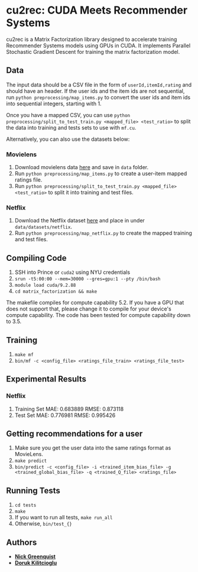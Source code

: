 # cu2rec: CUDA Meets Recommender Systems

cu2rec is a Matrix Factorization library designed to accelerate training Recommender Systems models using GPUs in CUDA. It implements Parallel Stochastic Gradient Descent for training the matrix factorization model.

## Data
The input data should be a CSV file in the form of `userId,itemId,rating` and should have an header. If the user ids and the item ids are not sequential, run `python preprocessing/map_items.py` to convert the user ids and item ids into sequential integers, starting with 1.

Once you have a mapped CSV, you can use `python preprocessing/split_to_test_train.py <mapped_file> <test_ratio>` to split the data into training and tests sets to use with `mf.cu`.

Alternatively, you can also use the datasets below:

### Movielens
1. Download movielens data [here](https://grouplens.org/datasets/movielens/) and save in `data` folder.
2. Run `python preprocessing/map_items.py` to create a user-item mapped ratings file.
3. Run `python preprocessing/split_to_test_train.py <mapped_file> <test_ratio>` to split it into training and test files.

### Netflix
1. Download the Netflix dataset [here](https://drive.google.com/drive/folders/1ZxG4hVWqNGnlvPwx0T7lDwDq816GLXv-?usp=sharing) and place in under `data/datasets/netflix`.
2. Run `python preprocessing/map_netflix.py` to create the mapped training and test files.

## Compiling Code
1. SSH into Prince or `cuda2` using NYU credentials
2. `srun -t5:00:00 --mem=30000 --gres=gpu:1 --pty /bin/bash`
3. `module load cuda/9.2.88`
4. `cd matrix_factorization && make`

The makefile compiles for compute capability 5.2. If you have a GPU that does not support that, please change it to compile for your device's compute capability. The code has been tested for compute capability down to 3.5.

## Training
1. `make mf`
2. `bin/mf -c <config_file> <ratings_file_train> <ratings_file_test>`

## Experimental Results
### Netflix
1. Training Set MAE: 0.683889 RMSE: 0.873118
2. Test Set MAE: 0.776981 RMSE: 0.995426

## Getting recommendations for a user
1. Make sure you get the user data into the same ratings format as MovieLens.
2. `make predict`
3. `bin/predict -c <config_file> -i <trained_item_bias_file> -g <trained_global_bias_file> -q <trained_Q_file> <ratings_file>`

## Running Tests
1. `cd tests`
2. `make`
3. If you want to run all tests, `make run_all`
4. Otherwise, `bin/test_{}`

## Authors
- **[Nick Greenquist](https://nickgreenquist.github.io/)**
- **[Doruk Kilitcioglu](https://dorukkilitcioglu.github.io/)**
